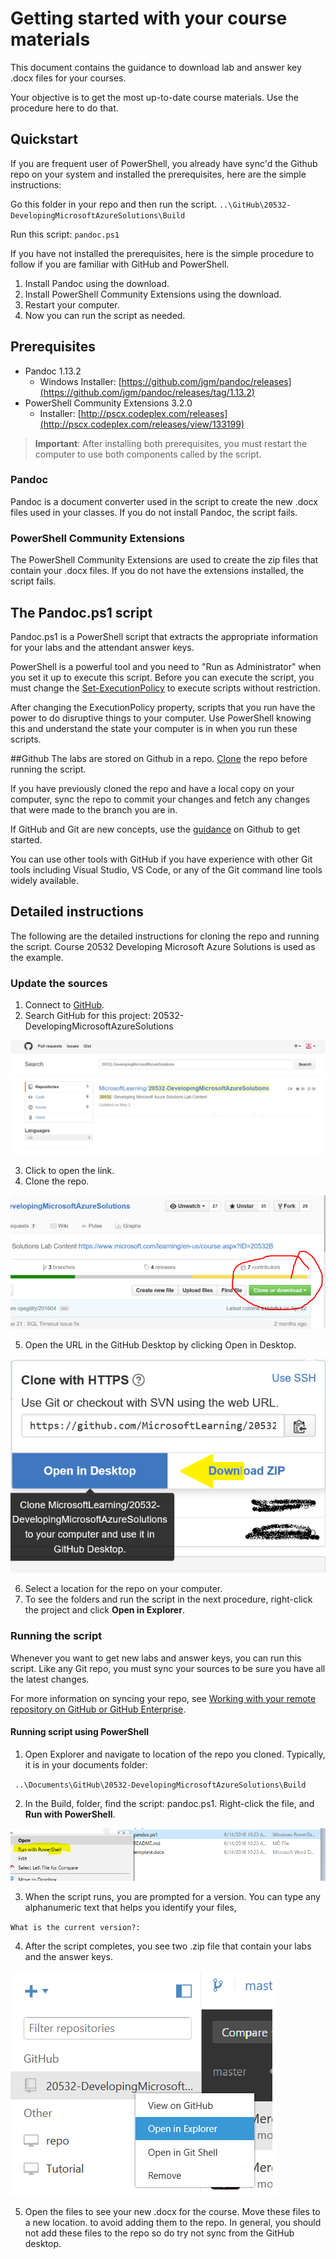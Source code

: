 # Getting started with your course materials

This document contains the guidance to download lab and answer key .docx files for your courses. 

Your objective is to get the most up-to-date course materials. Use the procedure here to do that.

## Quickstart ##

If you are frequent user of PowerShell, you already have sync'd the Github repo on your system and installed the prerequisites, here are the simple instructions: 

Go this folder in your repo and then run the script.
`..\GitHub\20532-DevelopingMicrosoftAzureSolutions\Build`

Run this script:
`pandoc.ps1`

If you have not installed the prerequisites, here is the simple procedure to follow if you are familiar with GitHub and PowerShell.

1. Install Pandoc using the download.
2. Install PowerShell Community Extensions using the download.
3. Restart your computer.
4. Now you can run the script as needed.


## Prerequisites  ##
* Pandoc 1.13.2
  * Windows Installer: [https://github.com/jgm/pandoc/releases](https://github.com/jgm/pandoc/releases/tag/1.13.2)
* PowerShell Community Extensions 3.2.0
  * Installer: [http://pscx.codeplex.com/releases](http://pscx.codeplex.com/releases/view/133199)

> **Important**: After installing both prerequisites, you must restart the computer to use both components called by the script.

### Pandoc
Pandoc is a document converter used in the script to create the new .docx files used in your classes. If you do not install Pandoc, the script fails.

### PowerShell Community Extensions
The PowerShell Community Extensions are used to create the zip files that contain your .docx files. If you do not have the extensions installed, the script fails.


## The Pandoc.ps1 script
Pandoc.ps1 is a PowerShell script that extracts the appropriate information for your labs and the attendant answer keys.

PowerShell is a powerful tool and you need to "Run as Administrator" when you set it up to execute this script. Before you can execute the script, you must change the [Set-ExecutionPolicy](https://technet.microsoft.com/en-us/library/ee176961.aspx) to execute scripts without restriction. 

After changing the ExecutionPolicy property, scripts that you run have the power to do disruptive things to your computer. Use PowerShell knowing this and understand the state your computer is in when you run these scripts.

##Github
The labs are stored on Github in a repo. [Clone](https://help.github.com/articles/cloning-a-repository/) the repo before running the script. 

If you have previously cloned the repo and have a local copy on your computer, sync the repo to commit your changes and fetch any changes that were made to the branch you are in.

If GitHub and Git are new concepts, use the [guidance](https://guides.github.com/activities/hello-world/) on Github to get started.

[//]: # (Lots of Guidance exists for GitHub. Do we want to point to them? ) 

You can use other tools with GitHub if you have experience with other Git tools including Visual Studio, VS Code, or any of the Git command line tools widely available.

## Detailed instructions
The following are the detailed instructions for cloning the repo and running the script. Course 20532 Developing Microsoft Azure Solutions is used as the example.

### Update the sources
1. Connect to [GitHub](GitHub.com).
2. Search GitHub for this project: 20532-DevelopingMicrosoftAzureSolutions

  ![](search.png)

3. Click to open the link. 
4. Clone the repo.

  ![](clone.png) 

5. Open the URL in the GitHub Desktop by clicking Open in Desktop.

  ![](open.png)

6. Select a location for the repo on your computer.
7. To see the folders and run the script in the next procedure, right-click the project and click **Open in Explorer**.

### Running the script
Whenever you want to get new labs and answer keys, you can run this script. Like any Git repo, you must sync your sources to be sure you have all the latest changes. 

For more information on syncing your repo, see [Working with your remote repository on GitHub or GitHub Enterprise](https://help.github.com/desktop/guides/contributing/working-with-your-remote-repository-on-github-or-github-enterprise/).

#### Running script using PowerShell
1. Open Explorer and navigate to location of the repo you cloned. Typically, it is in your documents folder:

` ..\Documents\GitHub\20532-DevelopingMicrosoftAzureSolutions\Build`

2. In the Build, folder, find the script: pandoc.ps1. Right-click the file, and **Run with PowerShell**.

  ![](run.PNG)

3. When the script runs, you are prompted for a version. You can type any alphanumeric text that helps you identify your files,

  ` What is the current version?:
  ` 

4. After the script completes, you see two .zip file that contain your labs and the answer keys.

  ![](explorer.png)

5. Open the files to see your new .docx for the course. Move these files to a new location.   to avoid adding them to the repo. In general, you should not add these files to the repo so do try not sync from the GitHub desktop.

